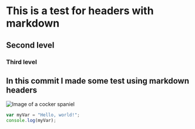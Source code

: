 # This is a test for headers with markdown
## Second level
### Third level


## In this commit I made some test using markdown headers

![Image of a cocker spaniel](https://bowwowinsurance.com.au/wp-content/uploads/2018/10/cocker-spaniel-700x700.jpg)

``` javascript
var myVar = "Hello, world!";
console.log(myVar);
```
